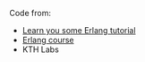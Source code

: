 Code from: 
* [Learn you some Erlang tutorial](https://learnyousomeerlang.com/content)
* [Erlang course](https://erlang.org/course/)
* KTH Labs
